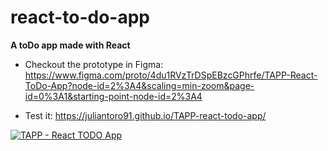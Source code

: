 # react-to-do-app
**A toDo app made with React**

- Checkout the prototype in Figma: https://www.figma.com/proto/4du1RVzTrDSpEBzcGPhrfe/TAPP-React-ToDo-App?node-id=2%3A4&scaling=min-zoom&page-id=0%3A1&starting-point-node-id=2%3A4

- Test it: https://juliantoro91.github.io/TAPP-react-todo-app/

[![TAPP - React TODO App](https://testappjue.web.app/PlatziImg/TAPP-React-Todo-App-2.gif "TAPP - React TODO App")](https://testappjue.web.app/PlatziImg/TAPP-React-Todo-App-2.gif "TAPP - React TODO App")

